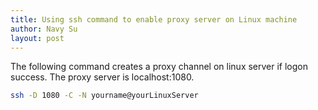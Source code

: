 ```yaml
---
title: Using ssh command to enable proxy server on Linux machine
author: Navy Su
layout: post
---
```

The following command creates a proxy channel on linux server if logon success. The proxy server is localhost:1080.
~~~bash
ssh -D 1080 -C -N yourname@yourLinuxServer
~~~
